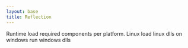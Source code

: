 ```yaml
---
layout: base
title: Reflection
---
```


Runtime load required components per platform.  Linux load linux dlls on windows run windows dlls